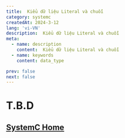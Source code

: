 ```yaml
---
title:  Kiểu dữ liệu Literal và chuỗi
category: systemc
createdAt: 2024-3-12
lang: 'vi-VN'
description:  Kiểu dữ liệu Literal và chuỗi
meta:
  - name: description
    content:  Kiểu dữ liệu Literal và chuỗi
  - name: keywords
    content: data_type

prev: false
next: false
---
```



# T.B.D


## [SystemC Home](/danh-muc/systemc.md)
